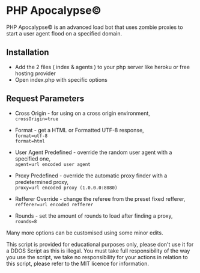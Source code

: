 # PHP Apocalypse©
PHP Apocalypse© is an advanced load bot that uses zombie proxies to start a user agent flood on a specified domain.
    
## Installation    
* Add the 2 files ( index & agents ) to your php server like heroku or free hosting provider    
* Open index.php with specific options

   
   
## Request Parameters    
* Cross Origin - for using on a cross origin environment,    
`crossOrigin=true`    

* Format - get a HTML or Formatted UTF-8 response,    
`format=utf-8`    
`format=html`   
    
* User Agent Predefined - override the random user agent with a specified one,   
`agent=url encoded user agent`    
    
* Proxy Predefined  - override the automatic proxy finder with a predetermined proxy,   
`proxy=url encoded proxy (1.0.0.0:8080)`    
   
* Refferer Override - change the referee from the preset fixed refferer,
`refferer=url encoded refferer`
 
* Rounds - set the amount of rounds to load after finding a proxy,   
`rounds=8`   
     
Many more options can be customised using some minor edits.
 
This script is provided for educational purposes only, please don't use it for a DDOS Script as this is illegal. You must take full responsibility of the way you use the script, we take no responsibility for your actions in relation to this script, please refer to the MIT licence for information.

